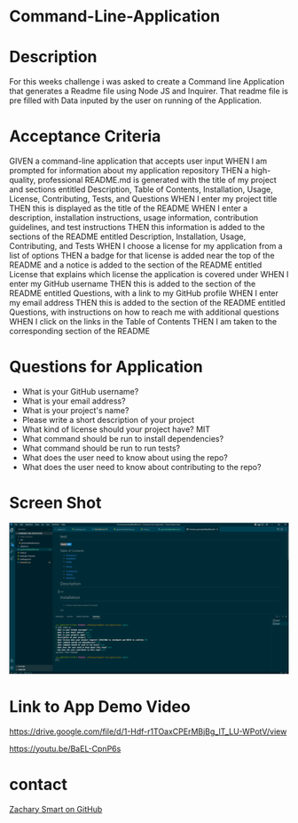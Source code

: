 # Command-Line-Application #

# Description #
For this weeks challenge i was asked to create a Command line Application that generates a Readme file using Node JS and Inquirer.
That readme file is pre filled with Data inputed by the user on running of the Application.

# Acceptance Criteria #
GIVEN a command-line application that accepts user input
WHEN I am prompted for information about my application repository
THEN a high-quality, professional README.md is generated with the title of my project and sections entitled Description, Table of Contents, Installation, Usage, License, Contributing, Tests, and Questions
WHEN I enter my project title
THEN this is displayed as the title of the README
WHEN I enter a description, installation instructions, usage information, contribution guidelines, and test instructions
THEN this information is added to the sections of the README entitled Description, Installation, Usage, Contributing, and Tests
WHEN I choose a license for my application from a list of options
THEN a badge for that license is added near the top of the README and a notice is added to the section of the README entitled License that explains which license the application is covered under
WHEN I enter my GitHub username
THEN this is added to the section of the README entitled Questions, with a link to my GitHub profile
WHEN I enter my email address
THEN this is added to the section of the README entitled Questions, with instructions on how to reach me with additional questions
WHEN I click on the links in the Table of Contents
THEN I am taken to the corresponding section of the README

# Questions for Application #
* What is your GitHub username?
* What is your email address?
* What is your project's name?
* Please write a short description of your project
* What kind of license should your project have? MIT
* What command should be run to install dependencies?
* What command should be run to run tests?
* What does the user need to know about using the repo?
* What does the user need to know about contributing to the repo?

# Screen Shot #
![screenshot](/Screenshot%20(66).png)

# Link to App Demo Video #
https://drive.google.com/file/d/1-Hdf-r1TOaxCPErMBjBg_lT_LU-WPotV/view

https://youtu.be/BaEL-CpnP6s

# contact #
[Zachary Smart on GitHub](https://github.com/Zac0088)


